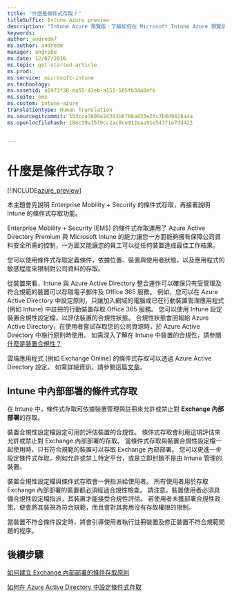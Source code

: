 ```yaml
---
title: "什麼是條件式存取？"
titleSuffix: Intune Azure preview
description: "Intune Azure 預覽版︰了解如何在 Microsoft Intune Azure 預覽版中定義使用者與裝置在存取公司資源之前必須符合的條件。"
keywords: 
author: andredm7
ms.author: andredm
manager: angrobe
ms.date: 12/07/2016
ms.topic: get-started-article
ms.prod: 
ms.service: microsoft-intune
ms.technology: 
ms.assetid: a1973f38-ea55-43eb-a151-505fb34a8afb
ms.suite: ems
ms.custom: intune-azure
translationtype: Human Translation
ms.sourcegitcommit: 153cce3809e24303b8f88a833e2fc7bdd9428a4a
ms.openlocfilehash: 18ec39a15f9cc2ac8ce912eaa91e54371e7dd423


---
```


# <a name="what-is-conditional-access"></a>什麼是條件式存取？


[!INCLUDE[azure_preview](../includes/azure_preview.md)]


本主題會先說明 Enterprise Mobility + Security 的條件式存取，再接著說明 Intune 的條件式存取功能。

Enterprise Mobility + Security (EMS) 的條件式存取運用了 Azure Active Directory Premium 與 Microsoft Intune 的能力讓您一方面能夠擁有保障公司資料安全所需的控制，一方面又能讓您的員工可以從任何裝置達成最佳工作結果。

您可以使用條件式存取定義條件，依據位置、裝置與使用者狀態，以及應用程式的敏感程度來限制對公司資料的存取。

從裝置來看，Intune 與 Azure Active Directory 整合運作可以確保只有受管理及符合規範的裝置可以存取電子郵件及 Office 365 服務。 例如，您可以在 Azure Active Directory 中設定原則，只讓加入網域的電腦或已在行動裝置管理應用程式 (例如 Intune) 中註冊的行動裝置存取 Office 365 服務。 您可以使用 Intune 設定裝置合規性設定檔，以評估裝置的合規性狀態。 合規性狀態會回報給 Azure Active Directory，在使用者嘗試存取您的公司資源時，於 Azure Active Directory 中施行原則時使用。 如需深入了解在 Intune 中裝置的合規性，請參閱[什麼是裝置合規性？](/intune-azure/set-device-compliance/what-is-device-compliance)

雲端應用程式 (例如 Exchange Online) 的條件式存取可以透過 Azure Active Directory 設定。 如需詳細資訊，請參閱這篇[文章](https://docs.microsoft.com/en-us/azure/active-directory/active-directory-conditional-access-azure-portal)。

## <a name="on-premises-conditional-access-in-intune"></a>Intune 中內部部署的條件式存取

在 Intune 中，條件式存取可依據裝置管理與註冊來允許或禁止對 **Exchange 內部部署**的存取。

裝置合規性設定檔設定可用於評估裝置的合規性。 條件式存取會利用這項評估來允許或禁止對 Exchange 內部部署的存取。 當條件式存取與裝置合規性設定檔一起使用時，只有符合規範的裝置可以存取 Exchange 內部部署。 您可以更進一步設定條件式存取，例如允許或禁丄特定平台，或是立即封鎖不是由 Intune 管理的裝置。

裝置合規性設定檔與條件式存取會一併指派給使用者。 所有使用者用於存取 Exchange 內部部署的裝置都必須經過合規性檢查。 請注意，裝置使用者必須具備合規性設定檔指派，其裝置才能接受合規性評估。 若使用者未獲部署合規性政策，便會將其裝視為符合規範，而且會對其套用沒有存取權限的限制。

當裝置不符合條件設定時，將會引導使用者執行註冊裝置及修正裝置不符合規範問題的程序。

## <a name="next-steps"></a>後續步驟

[如何建立 Exchange 內部部署的條件存取原則](create-conditional-access-policy-for-exchange-on-premises.md)

[如何在 Azure Active Directory 中設定條件式存取](https://docs.microsoft.com/en-us/azure/active-directory/active-directory-conditional-access-azure-portal)



<!--HONumber=Feb17_HO3-->


